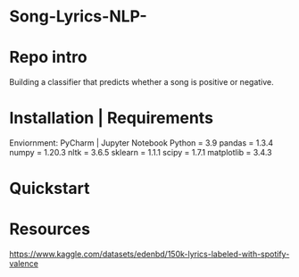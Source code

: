 # Song-Lyrics-NLP-

# Repo intro
Building a classifier that predicts whether a song is positive or negative.

# Installation | Requirements

Enviornment: PyCharm | Jupyter Notebook
Python = 3.9
pandas = 1.3.4
numpy = 1.20.3
nltk = 3.6.5
sklearn = 1.1.1
scipy = 1.7.1
matplotlib = 3.4.3

# Quickstart


# Resources
https://www.kaggle.com/datasets/edenbd/150k-lyrics-labeled-with-spotify-valence
